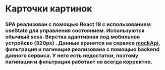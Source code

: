 # Карточки картинок

### SPA реализован с помощью React 18 с использованием useState для управления состоянием. Используются обычный scss. Верстка адаптивная под мобильное устройсво (320px) . Данные хранятся на сервисе [mockApi](https://mockapi.io/), фильтрация и пагинация реализована с помощью backend данного сервиса. У него есть недостатки, поэтому пагинация и фильтрация работает не всегда корректно.
